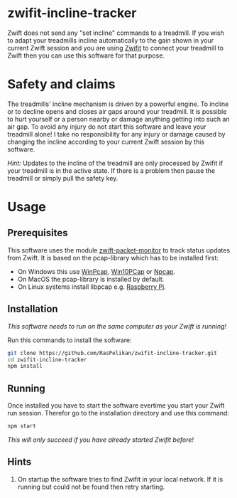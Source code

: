 # zwifit-incline-tracker

Zwift does not send any "set incline" commands to a treadmill. If you wish to adapt your treadmills incline automatically to the gain shown in your current Zwift session and you are using [Zwifit](https://github.com/dawsontoth/zwifit) to connect your treadmill to Zwift then you can use this software
for that purpose.

# Safety and claims

The treadmills' incline mechanism is driven by a powerful engine. To incline or to decline opens and closes air gaps around your treadmill. It is possible to hurt yourself or a person nearby or damage anything getting into such an air gap. To avoid any injury do not start this software and leave your treadmill alone! I take no responsibility for any injury or damage caused by changing the incline according to your current Zwift session by this software.

*Hint:* Updates to the incline of the treadmill are only processed by Zwifit if your treadmill is in the active
state. If there is a problem then pause the treadmill or simply pull the safety key.

# Usage

## Prerequisites

This software uses the module [zwift-packet-monitor](https://www.npmjs.com/package/@zwfthcks/zwift-packet-monitor)
to track status updates from Zwift. It is based on the pcap-library which has to be installed first:

* On Windows this use [WinPcap](https://www.winpcap.org/), [Win10PCap](http://www.win10pcap.org/) or [Npcap](https://nmap.org/npcap/).
* On MacOS the pcap-library is installed by default.
* On Linux systems install libpcap e.g. [Raspberry Pi](https://zoomadmin.com/HowToInstall/UbuntuPackage/libpcap-dev).

## Installation

*This software needs to run on the same computer as your Zwift is running!*

Run this commands to install the software:

```bash
git clone https://github.com/RasPelikan/zwifit-incline-tracker.git
cd zwifit-incline-tracker
npm install
```

## Running

Once installed you have to start the software evertime you start your Zwift run session. Therefor go to the installation directory and use this command:

```bash
npm start
```

*This will only succeed if you have already started Zwifit before!*

## Hints

1. On startup the software tries to find Zwifit in your local network. If it is running but could not be found then retry starting.

